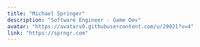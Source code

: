 ```yaml
---
title: "Michael Springer"
description: "Software Engineer - Game Dev"
avatar: "https://avatars0.githubusercontent.com/u/29021?v=4"
link: "https://sprngr.com"
---
```

